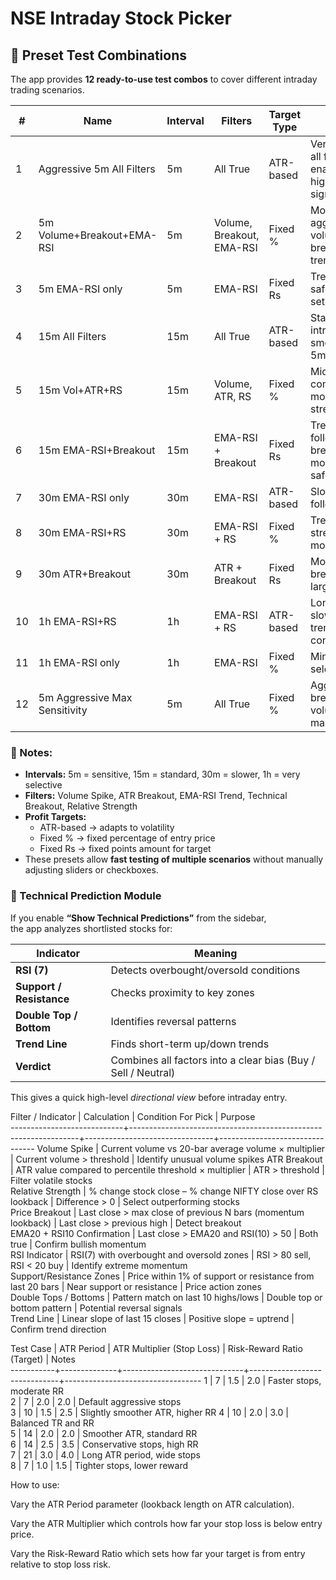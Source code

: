 # NSE Intraday Stock Picker

## 🧪 Preset Test Combinations

The app provides **12 ready-to-use test combos** to cover different intraday trading scenarios.  

| # | Name | Interval | Filters | Target Type | Notes |
|---|------|---------|--------|------------|------|
| 1 | Aggressive 5m All Filters | 5m | All True | ATR-based | Very sensitive, all filters enabled for high-quality signals |
| 2 | 5m Volume+Breakout+EMA-RSI | 5m | Volume, Breakout, EMA-RSI | Fixed % | Moderate aggressiveness, volume spike + breakout + trend |
| 3 | 5m EMA-RSI only | 5m | EMA-RSI | Fixed Rs | Trend-only, safer intraday setup |
| 4 | 15m All Filters | 15m | All True | ATR-based | Standard intraday, smoother than 5m |
| 5 | 15m Vol+ATR+RS | 15m | Volume, ATR, RS | Fixed % | Mid-volatility, combines momentum and strength |
| 6 | 15m EMA-RSI+Breakout | 15m | EMA-RSI + Breakout | Fixed Rs | Trend-following + breakout, moderate safety |
| 7 | 30m EMA-RSI only | 30m | EMA-RSI | ATR-based | Slower trend-following |
| 8 | 30m EMA-RSI+RS | 30m | EMA-RSI + RS | Fixed % | Trend + relative strength, moderate risk |
| 9 | 30m ATR+Breakout | 30m | ATR + Breakout | Fixed Rs | Momentum breakouts for larger moves |
| 10 | 1h EMA-RSI+RS | 1h | EMA-RSI + RS | ATR-based | Long intraday, slower signal, trend-confirmed |
| 11 | 1h EMA-RSI only | 1h | EMA-RSI | Fixed % | Minimal filters, selective setup |
| 12 | 5m Aggressive Max Sensitivity | 5m | All True | Fixed % | Aggressive breakout + volume + ATR, max sensitivity |

### 🔹 Notes:
- **Intervals:** 5m = sensitive, 15m = standard, 30m = slower, 1h = very selective  
- **Filters:** Volume Spike, ATR Breakout, EMA-RSI Trend, Technical Breakout, Relative Strength  
- **Profit Targets:**  
  - ATR-based → adapts to volatility  
  - Fixed % → fixed percentage of entry price  
  - Fixed Rs → fixed points amount for target  
- These presets allow **fast testing of multiple scenarios** without manually adjusting sliders or checkboxes.


### 🧠 Technical Prediction Module

If you enable **“Show Technical Predictions”** from the sidebar,  
the app analyzes shortlisted stocks for:

| Indicator | Meaning |
|------------|----------|
| **RSI (7)** | Detects overbought/oversold conditions |
| **Support / Resistance** | Checks proximity to key zones |
| **Double Top / Bottom** | Identifies reversal patterns |
| **Trend Line** | Finds short-term up/down trends |
| **Verdict** | Combines all factors into a clear bias (Buy / Sell / Neutral) |

This gives a quick high-level *directional view* before intraday entry.


Filter / Indicator          |  Calculation                                                    |  Condition For Pick            |  Purpose                       
----------------------------+-----------------------------------------------------------------+--------------------------------+--------------------------------
Volume Spike                |  Current volume vs 20-bar average volume × multiplier           |  Current volume > threshold    |  Identify unusual volume spikes
ATR Breakout                |  ATR value compared to percentile threshold × multiplier        |  ATR > threshold               |  Filter volatile stocks        
Relative Strength           |  % change stock close – % change NIFTY close over RS lookback   |  Difference > 0                |  Select outperforming stocks   
Price Breakout              |  Last close > max close of previous N bars (momentum lookback)  |  Last close > previous high    |  Detect breakout               
EMA20 + RSI10 Confirmation  |  Last close > EMA20 and RSI(10) > 50                            |  Both true                     |  Confirm bullish momentum      
RSI Indicator               |  RSI(7) with overbought and oversold zones                      |  RSI > 80 sell, RSI < 20 buy   |  Identify extreme momentum     
Support/Resistance Zones    |  Price within 1% of support or resistance from last 20 bars     |  Near support or resistance    |  Price action zones            
Double Tops / Bottoms       |  Pattern match on last 10 highs/lows                            |  Double top or bottom pattern  |  Potential reversal signals    
Trend Line                  |  Linear slope of last 15 closes                                 |  Positive slope = uptrend      |  Confirm trend direction       

Test Case  |  ATR Period  |  ATR Multiplier (Stop Loss)  |  Risk-Reward Ratio (Target)  |  Notes                           
-----------+--------------+------------------------------+------------------------------+----------------------------------
1          |  7           |  1.5                         |  2.0                         |  Faster stops, moderate RR       
2          |  7           |  2.0                         |  2.0                         |  Default aggressive stops        
3          |  10          |  1.5                         |  2.5                         |  Slightly smoother ATR, higher RR
4          |  10          |  2.0                         |  3.0                         |  Balanced TR and RR              
5          |  14          |  2.0                         |  2.0                         |  Smoother ATR, standard RR       
6          |  14          |  2.5                         |  3.5                         |  Conservative stops, high RR     
7          |  21          |  3.0                         |  4.0                         |  Long ATR period, wide stops     
8          |  7           |  1.0                         |  1.5                         |  Tighter stops, lower reward     

How to use:

Vary the ATR Period parameter (lookback length on ATR calculation).

Vary the ATR Multiplier which controls how far your stop loss is below entry price.

Vary the Risk-Reward Ratio which sets how far your target is from entry relative to stop loss risk.
